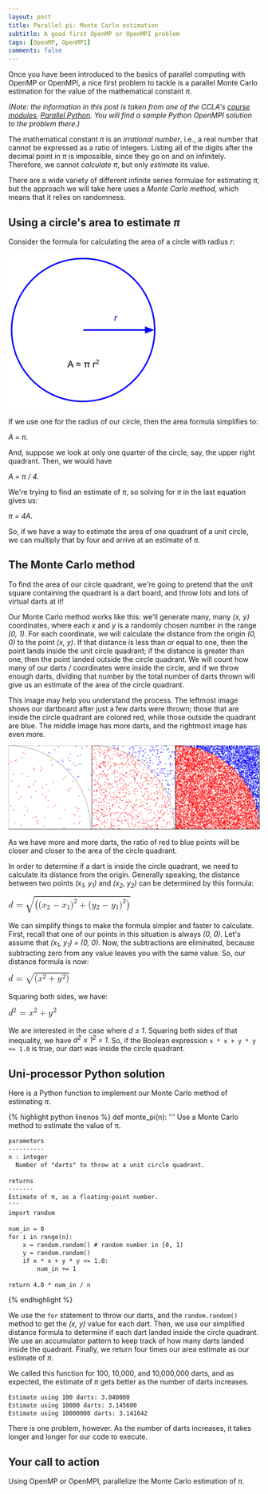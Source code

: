 ```yaml
---
layout: post
title: Parallel pi: Monte Carlo estimation
subtitle: A good first OpenMP or OpenMPI problem 
tags: [OpenMP, OpenMPI]
comments: false
---
```


Once you have been introduced to the basics of parallel computing with OpenMP or OpenMPI, a nice first problem to tackle is a parallel Monte Carlo estimation for the value of the mathematical constant *π*.

*(Note: the information in this post is taken from one of the CCLA's [course modules](https://mmeysenburg.github.io/ccla-class-modules/), [Parallel Python](https://mmeysenburg.github.io/ccla-class-modules/2023-10-17-parallel-python/). You will find a sample Python OpenMPI solution to the problem there.)*

The mathematical constant *π* is an *irrational number*, i.e., a real number that cannot be expressed as a ratio of integers. Listing all of the digits after the decimal point in *π* is impossible, since they go on and on infinitely. Therefore, we cannot *calculate* *π*, but only *estimate* its value.

There are a wide variety of different infinite series formulae for estimating *π*, but the approach we will take here uses a *Monte Carlo method*, which means that it relies on randomness.

## Using a circle's area to estimate *π*

Consider the formula for calculating the area of a circle with radius *r*:

![Area of a circle](../assets/img/circle-area.png)

If we use one for the radius of our circle, then the area formula simplifies to:

*A = π*.

And, suppose we look at only one quarter of the circle, say, the upper right quadrant. Then, we would have

*A = π / 4*.

We're trying to find an estimate of *π*, so solving for *π* in the last equation gives us:

*π = 4A*.

So, if we have a way to estimate the area of one quadrant of a unit circle, we can multiply that by four and arrive at an estimate of *π*. 

## The Monte Carlo method

To find the area of our circle quadrant, we're going to pretend that the unit square containing the quadrant is a dart board, and throw lots and lots of virtual darts at it! 

Our Monte Carlo method works like this: we'll generate many, many *(x, y)* coordinates, where each *x* and *y* is a randomly chosen number in the range *[0, 1)*. For each coordinate, we will calculate the distance from the origin *(0, 0)* to the point *(x, y)*. If that distance is less than or equal to one, then the point lands inside the unit circle quadrant; if the distance is greater than one, then the point landed outside the circle quadrant. We will count how many of our darts / coordinates were inside the circle, and if we throw enough darts, dividing that number by the total number of darts thrown will give us an estimate of the area of the circle quadrant. 

This image may help you understand the process. The leftmost image shows our dartboard after just a few darts were thrown; those that are inside the circle quadrant are colored red, while those outside the quadrant are blue. The middle image has more darts, and the rightmost image has even more. 

![Monte Carlo method](../assets/img/monte-carlo-pi.png)

As we have more and more darts, the ratio of red to blue points will be closer and closer to the area of the circle quadrant.

In order to determine if a dart is inside the circle quadrant, we need to calculate its distance from the origin. Generally speaking, the distance between two points *(x<sub>1</sub>, y<sub>1</sub>)* and *(x<sub>2</sub>, y<sub>2</sub>)* can be determined by this formula:

![General distance formula](../assets/img/distance-formula.png)

We can simplify things to make the formula simpler and faster to calculate. First, recall that one of our points in this situation is always *(0, 0)*. Let's assume that *(x<sub>1</sub>, y<sub>1</sub>) = (0, 0)*. Now, the subtractions are eliminated, because subtracting zero from any value leaves you with the same value. So, our distance formula is now:

![Simplified distance formula](../assets/img/distance-formula-1.png)

Squaring both sides, we have:

![Further simplified distance formula](../assets/img/distance-formula-2.png)

We are interested in the case where *d ≤ 1*. Squaring both sides of that inequality, we have *d<sup>2</sup> ≤ 1<sup>2</sup> = 1*. So, if the Boolean expression `x * x + y * y <= 1.0` is true, our dart was inside the circle quadrant.

## Uni-processor Python solution

Here is a Python function to implement our Monte Carlo method of estimating *π*. 

{% highlight python linenos %}
def monte_pi(n):
    '''
    Use a Monte Carlo method to estimate the value of π.

    parameters
    ----------
    n : integer
      Number of "darts" to throw at a unit circle quadrant.

    returns
    -------
    Estimate of π, as a floating-point number.
    '''
    import random

    num_in = 0
    for i in range(n):
        x = random.random() # random number in [0, 1)
        y = random.random()
        if x * x + y * y <= 1.0:
            num_in += 1
    
    return 4.0 * num_in / n
{% endhighlight %}

We use the `for` statement to throw our darts, and the `random.random()` method to get the *(x, y)* value for each dart. Then, we use our simplified distance formula to determine if each dart landed inside the circle quadrant. We use an accumulator pattern to keep track of how many darts landed inside the quadrant. Finally, we return four times our area estimate as our estimate of *π*. 

We called this function for 100, 10,000, and 10,000,000 darts, and as expected, the estimate of *π* gets better as the number of darts increases.

```
Estimate using 100 darts: 3.040000
Estimate using 10000 darts: 3.145600
Estimate using 10000000 darts: 3.141642
```

There is one problem, however. As the number of darts increases, it takes longer and longer for our code to execute.

## Your call to action

Using OpenMP or OpenMPI, parallelize the Monte Carlo estimation of *π*. 
